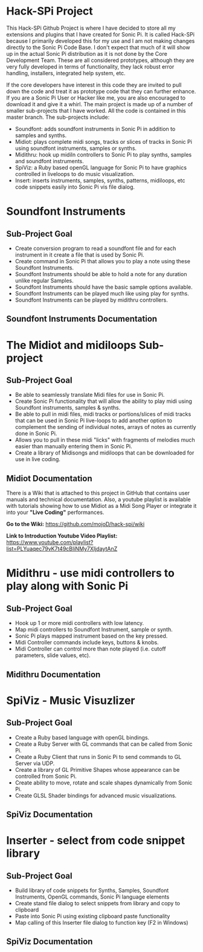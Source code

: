 # Hack-SPi Project
This Hack-SPi Github Project is where I have decided to store all my extensions and plugins that I have created for Sonic Pi.  It is called Hack-SPi because I primarily developed this for my use and I am not making changes directly to the Sonic Pi Code Base.  I don't expect that much of it will show up in the actual Sonic Pi distribution as it is not done by the Core Development Team.  These are all considered prototypes, although they are very fully developed in terms of functionality, they lack robust error handling, installers, integrated help system, etc.  

If the core developers have interest in this code they are invited to pull down the code and treat it as prototype code that they can further enhance.  If you are a Sonic Pi User or Hacker like me, you are also encouraged to download it and give it a whirl.  The main project is made up of a number of smaller sub-projects that I have worked.  All the code is contained in this master branch.  The sub-projects include:
+ Soundfont: adds soundfont instruments in Sonic Pi in addition to samples and synths.
+ Midiot: plays complete midi songs, tracks or slices of tracks in Sonic Pi using soundfont instruments, samples or synths. 
+ Midithru: hook up midiIn controllers to Sonic Pi to play synths, samples and soundfont instruments.
+ SpiViz: a Ruby based openGL language for Sonic Pi to have graphics controlled in liveloops to do music visualization.
+ Insert: inserts instruments, samples, synths, patterns, midiloops, etc code snippets easily into Sonic Pi vis file dialog.

# Soundfont Instruments
## Sub-Project Goal
+ Create conversion program to read a soundfont file and for each instrument in it create a file that is used by Sonic Pi.
+ Create command in Sonic Pi that allows you to play a note using these Soundfont Instruments.
+ Soundfont Instruments should be able to hold a note for any duration unlike regular Samples.
+ Soundfont Instruments should have the basic sample options available.
+ Soundfont Instruments can be played much like using play for synths.
+ Soundfont Instruments can be played by midithru controllers.

## Soundfont Instruments Documentation


# The Midiot and midiloops Sub-project
## Sub-Project Goal  
+ Be able to seamlessly translate Midi files for use in Sonic Pi.  
+ Create Sonic Pi functionality that will allow the ability to play midi using Soundfont instruments, samples & synths.  
+ Be able to pull in midi files, midi tracks or portions/slices of midi tracks that can be used in Sonic Pi live-loops to add another option to complement the sending of individual notes, arrays of notes as currently done in Sonic Pi.  
+ Allows you to pull in these midi "licks" with fragments of melodies much easier than manually entering them in Sonic Pi. 
+ Create a library of Midisongs and midiloops that can be downloaded for use in live coding.

## Midiot Documentation
There is a Wiki that is attached to this project in GitHub that contains user manuals and technical documentation.  Also, a youtube playlist is available with tutorials showing how to use Midiot as a Midi Song Player or integrate it into your **"Live Coding"** performances.

**Go to the Wiki:**  https://github.com/mojoD/hack-spi/wiki

**Link to Introduction Youtube Video Playlist:**   https://www.youtube.com/playlist?list=PLYuaqec79vK7t49cBIiNMy7XIjdaytAnZ

# Midithru - use midi controllers to play along with Sonic Pi
## Sub-Project Goal
+ Hook up 1 or more midi controllers with low latency.
+ Map midi controllers to Soundfont Instrument, sample or synth.
+ Sonic Pi plays mapped instrument based on the key pressed.
+ Midi Controller commands include keys, buttons & knobs.
+ Midi Controller can control more than note played (i.e. cutoff parameters, slide values, etc).

## Midithru Documentation


# SpiViz - Music Visuzlizer
## Sub-Project Goal 
+ Create a Ruby based language with openGL bindings.
+ Create a Ruby Server with GL commands that can be called from Sonic Pi.
+ Create a Ruby Client that runs in Sonic Pi to send commands to GL Server via UDP.
+ Create a library of GL Primitive Shapes whose appearance can be controlled from Sonic Pi.
+ Create ability to move, rotate and scale shapes dynamically from Sonic Pi.
+ Create GLSL Shader bindings for advanced music visualizations.

## SpiViz Documentation


# Inserter - select from code snippet library 
## Sub-Project Goal 
+ Build library of code snippets for Synths, Samples, Soundfont Instruments, OpenGL commands, Sonic Pi language elements
+ Create stand file dialog to select snippets from library and copy to clipboard
+ Paste into Sonic Pi using existing clipboard paste functionality
+ Map calling of this Inserter file dialog to function key (F2 in Windows)

## SpiViz Documentation
